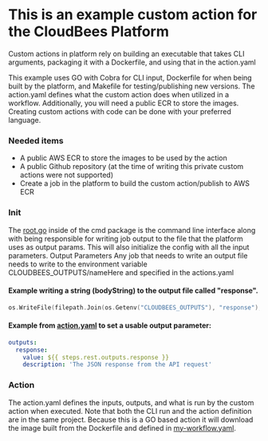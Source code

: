 # This is an example custom action for the CloudBees Platform

Custom actions in platform rely on building an executable that takes CLI arguments, packaging it with a Dockerfile, and using that in the action.yaml

This example uses GO with Cobra for CLI input, Dockerfile for when being built by the platform, and Makefile for testing/publishing new versions. The action.yaml defines what the custom action does when utilized in a workflow. Additionally, you will need a public ECR to store the images. Creating custom actions with code can be done with your preferred language.



### Needed items

* A public AWS ECR to store the images to be used by the action
* A public Github repository (at the time of writing this private custom actions were not supported)
* Create a job in the platform to build the custom action/publish to AWS ECR

### Init

The [root.go](./cmd/root.go) inside of the cmd package is the command line interface along with being responsible for writing job output to the file that the platform uses as output params. This will also initialize the config with all the input parameters.
Output Parameters
Any job that needs to write an output file needs to write to the environment variable CLOUDBEES_OUTPUTS/nameHere and specified in the actions.yaml

#### Example writing a string (bodyString) to the output file called "response". 
````go
os.WriteFile(filepath.Join(os.Getenv("CLOUDBEES_OUTPUTS"), "response"), []byte(bodyString), 0666)
````



#### Example from [action.yaml](action.yaml) to set a usable output parameter:
````yaml
outputs:
  response:
    value: ${{ steps.rest.outputs.response }}
    description: 'The JSON response from the API request'
````


### Action
The action.yaml defines the inputs, outputs, and what is run by the custom action when executed. Note that both the CLI run and the action definition are in the same project. Because this is a GO based action it will download the image built from the Dockerfile and defined in [my-workflow.yaml](.cloudbees/workflows/my-workflow.yaml).



